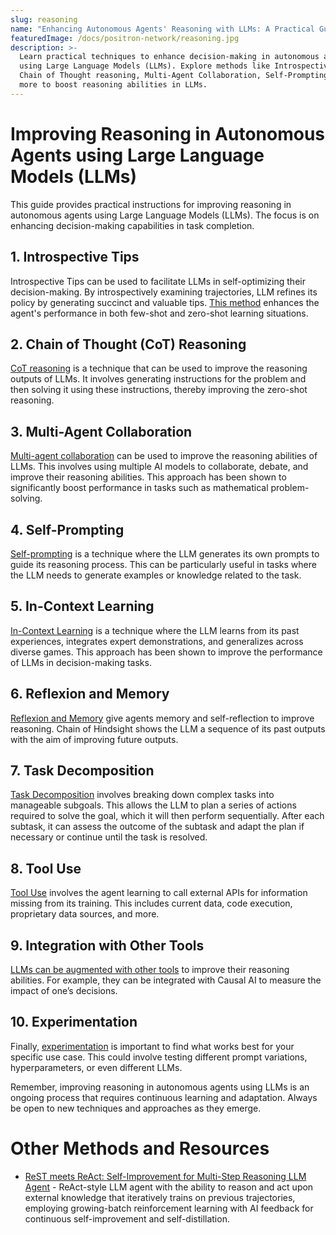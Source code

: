 ```yaml
---
slug: reasoning
name: "Enhancing Autonomous Agents' Reasoning with LLMs: A Practical Guide"
featuredImage: /docs/positron-network/reasoning.jpg
description: >-
  Learn practical techniques to enhance decision-making in autonomous agents
  using Large Language Models (LLMs). Explore methods like Introspective Tips,
  Chain of Thought reasoning, Multi-Agent Collaboration, Self-Prompting, and
  more to boost reasoning abilities in LLMs.
---
```


# Improving Reasoning in Autonomous Agents using Large Language Models (LLMs)

This guide provides practical instructions for improving reasoning in autonomous agents using Large Language Models (LLMs). The focus is on enhancing decision-making capabilities in task completion.

## 1. Introspective Tips

Introspective Tips can be used to facilitate LLMs in self-optimizing their decision-making. By introspectively examining trajectories, LLM refines its policy by generating succinct and valuable tips. [This method](https://arxiv.org/abs/2305.11598) enhances the agent's performance in both few-shot and zero-shot learning situations.

## 2. Chain of Thought (CoT) Reasoning

[CoT reasoning](https://github.com/tmgthb/Autonomous-Agents) is a technique that can be used to improve the reasoning outputs of LLMs. It involves generating instructions for the problem and then solving it using these instructions, thereby improving the zero-shot reasoning.

## 3. Multi-Agent Collaboration

[Multi-agent collaboration](https://news.mit.edu/2023/multi-ai-collaboration-helps-reasoning-factual-accuracy-language-models-0918) can be used to improve the reasoning abilities of LLMs. This involves using multiple AI models to collaborate, debate, and improve their reasoning abilities. This approach has been shown to significantly boost performance in tasks such as mathematical problem-solving.

## 4. Self-Prompting

[Self-prompting](https://www.linkedin.com/pulse/autonomous-agents-introduction-self-prompting-llms-scanbotsdk-1e) is a technique where the LLM generates its own prompts to guide its reasoning process. This can be particularly useful in tasks where the LLM needs to generate examples or knowledge related to the task.

## 5. In-Context Learning

[In-Context Learning](https://arxiv.org/abs/2305.11598) is a technique where the LLM learns from its past experiences, integrates expert demonstrations, and generalizes across diverse games. This approach has been shown to improve the performance of LLMs in decision-making tasks.

## 6. Reflexion and Memory

[Reflexion and Memory](https://www.linkedin.com/pulse/llm-powered-autonomous-agents-antonio-toni-) give agents memory and self-reflection to improve reasoning. Chain of Hindsight shows the LLM a sequence of its past outputs with the aim of improving future outputs.

## 7. Task Decomposition

[Task Decomposition](https://unit8.com/resources/a-new-era-of-ai-a-practical-guide-to-large-language-models/) involves breaking down complex tasks into manageable subgoals. This allows the LLM to plan a series of actions required to solve the goal, which it will then perform sequentially. After each subtask, it can assess the outcome of the subtask and adapt the plan if necessary or continue until the task is resolved.

## 8. Tool Use

[Tool Use](https://www.linkedin.com/pulse/llm-powered-autonomous-agents-antonio-toni-) involves the agent learning to call external APIs for information missing from its training. This includes current data, code execution, proprietary data sources, and more.

## 9. Integration with Other Tools

[LLMs can be augmented with other tools](https://causalens.com/resources/blogs/enterprise-decision-making-needs-more-than-chatbots/) to improve their reasoning abilities. For example, they can be integrated with Causal AI to measure the impact of one’s decisions.

## 10. Experimentation

Finally, [experimentation](https://aclanthology.org/2023.findings-emnlp.241/) is important to find what works best for your specific use case. This could involve testing different prompt variations, hyperparameters, or even different LLMs.

Remember, improving reasoning in autonomous agents using LLMs is an ongoing process that requires continuous learning and adaptation. Always be open to new techniques and approaches as they emerge.

# Other Methods and Resources

- [ReST meets ReAct: Self-Improvement for Multi-Step Reasoning LLM Agent](https://arxiv.org/abs/2312.10003) - ReAct-style LLM agent with the ability to reason and act upon external knowledge that iteratively trains on previous trajectories, employing growing-batch reinforcement learning with AI feedback for continuous self-improvement and self-distillation.
